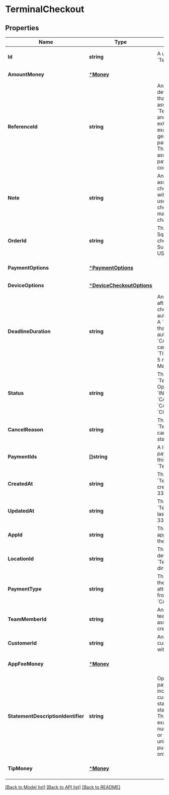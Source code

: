 # TerminalCheckout

## Properties
Name | Type | Description | Notes
------------ | ------------- | ------------- | -------------
**Id** | **string** | A unique ID for this &#x60;TerminalCheckout&#x60;. | [optional] [default to null]
**AmountMoney** | [***Money**](Money.md) |  | [default to null]
**ReferenceId** | **string** | An optional user-defined reference ID that can be used to associate this &#x60;TerminalCheckout&#x60; to another entity in an external system. For example, an order ID generated by a third-party shopping cart. The ID is also associated with any payments used to complete the checkout. | [optional] [default to null]
**Note** | **string** | An optional note to associate with the checkout, as well as with any payments used to complete the checkout. Note: maximum 500 characters | [optional] [default to null]
**OrderId** | **string** | The reference to the Square order ID for the checkout request. Supported only in the US. | [optional] [default to null]
**PaymentOptions** | [***PaymentOptions**](PaymentOptions.md) |  | [optional] [default to null]
**DeviceOptions** | [***DeviceCheckoutOptions**](DeviceCheckoutOptions.md) |  | [default to null]
**DeadlineDuration** | **string** | An RFC 3339 duration, after which the checkout is automatically canceled. A &#x60;TerminalCheckout&#x60; that is &#x60;PENDING&#x60; is automatically &#x60;CANCELED&#x60; and has a cancellation reason of &#x60;TIMED_OUT&#x60;.  Default: 5 minutes from creation  Maximum: 5 minutes | [optional] [default to null]
**Status** | **string** | The status of the &#x60;TerminalCheckout&#x60;. Options: &#x60;PENDING&#x60;, &#x60;IN_PROGRESS&#x60;, &#x60;CANCEL_REQUESTED&#x60;, &#x60;CANCELED&#x60;, &#x60;COMPLETED&#x60; | [optional] [default to null]
**CancelReason** | **string** | The reason why &#x60;TerminalCheckout&#x60; is canceled. Present if the status is &#x60;CANCELED&#x60;. | [optional] [default to null]
**PaymentIds** | **[]string** | A list of IDs for payments created by this &#x60;TerminalCheckout&#x60;. | [optional] [default to null]
**CreatedAt** | **string** | The time when the &#x60;TerminalCheckout&#x60; was created, as an RFC 3339 timestamp. | [optional] [default to null]
**UpdatedAt** | **string** | The time when the &#x60;TerminalCheckout&#x60; was last updated, as an RFC 3339 timestamp. | [optional] [default to null]
**AppId** | **string** | The ID of the application that created the checkout. | [optional] [default to null]
**LocationId** | **string** | The location of the device where the &#x60;TerminalCheckout&#x60; was directed. | [optional] [default to null]
**PaymentType** | **string** | The type of payment the terminal should attempt to capture from. Defaults to &#x60;CARD_PRESENT&#x60;. | [optional] [default to null]
**TeamMemberId** | **string** | An optional ID of the team member associated with creating the checkout. | [optional] [default to null]
**CustomerId** | **string** | An optional ID of the customer associated with the checkout. | [optional] [default to null]
**AppFeeMoney** | [***Money**](Money.md) |  | [optional] [default to null]
**StatementDescriptionIdentifier** | **string** | Optional additional payment information to include on the customer&#x27;s card statement as part of the statement description. This can be, for example, an invoice number, ticket number, or short description that uniquely identifies the purchase. Supported only in the US. | [optional] [default to null]
**TipMoney** | [***Money**](Money.md) |  | [optional] [default to null]

[[Back to Model list]](../README.md#documentation-for-models) [[Back to API list]](../README.md#documentation-for-api-endpoints) [[Back to README]](../README.md)

